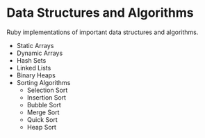# Data Structures and Algorithms
Ruby implementations of important data structures and algorithms.

* Static Arrays
* Dynamic Arrays
* Hash Sets
* Linked Lists
* Binary Heaps
* Sorting Algorithms
  * Selection Sort
  * Insertion Sort
  * Bubble Sort
  * Merge Sort
  * Quick Sort
  * Heap Sort
